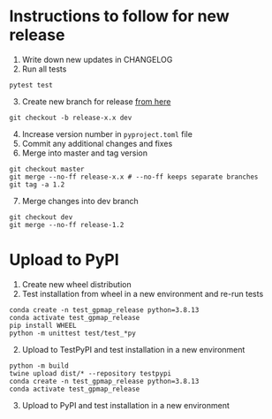 # Instructions to follow for new release

1. Write down new updates in CHANGELOG
2. Run all tests
```
pytest test
```
3. Create new branch for release [from here](https://nvie.com/posts/a-successful-git-branching-model/)
```
git checkout -b release-x.x dev
```
4. Increase version number in `pyproject.toml` file
5. Commit any additional changes and fixes
6. Merge into master and tag version
```
git checkout master
git merge --no-ff release-x.x # --no-ff keeps separate branches
git tag -a 1.2
```
7. Merge changes into dev branch
```
git checkout dev
git merge --no-ff release-1.2 
```

# Upload to PyPI

1. Create new wheel distribution
2. Test installation from wheel in a new environment and re-run tests
```
conda create -n test_gpmap_release python=3.8.13
conda activate test_gpmap_release
pip install WHEEL
python -m unittest test/test_*py
```
2. Upload to TestPyPI and test installation in a new environment
```
python -m build
twine upload dist/* --repository testpypi
conda create -n test_gpmap_release python=3.8.13
conda activate test_gpmap_release

```

3. Upload to PyPI and test installation in a new environment
```
```
